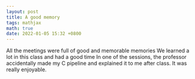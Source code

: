 ```yaml
---
layout: post
title: A good memory
tags: mathjax
math: true
date: 2022-01-05 15:32 +0800
---
```

All the meetings were full of good and memorable memories We learned a lot in this class and had a good time
In one of the sessions, the professor accidentally made my C pipeline and explained it to me after class. It was really enjoyable.
